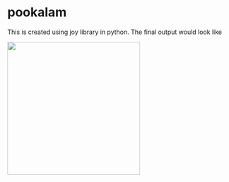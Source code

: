# pookalam

This is created using joy library in python. 
The final output would look like </br>
<p>
  <img align="center" width="300" height="300" src="https://user-images.githubusercontent.com/55505578/130283004-e51f702f-248c-475c-a9d5-eaf1bb890a26.png">
</p>


